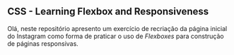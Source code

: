 ## CSS - Learning Flexbox and Responsiveness



Olá, neste repositório apresento um exercício de recriação da página inicial do Instagram como forma de praticar o uso de *Flexboxes* para construção de páginas responsivas.
